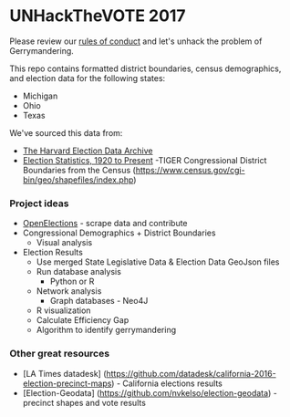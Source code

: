 # UNHackTheVOTE 2017

Please review our [rules of conduct](https://github.com/thursdaynetwork/Hackathon_Gerrymandering/blob/master/CodeOfConduct.md) and let's unhack the problem of Gerrymandering.

This repo contains formatted district boundaries, census demographics, and election data for the following states:

- Michigan
- Ohio
- Texas

We've sourced this data from:

- [The Harvard Election Data Archive](https://dataverse.harvard.edu/dataverse/eda?q=&types=dataverses%3Adatasets&sort=dateSort&order=desc&page=1)
- [Election Statistics, 1920 to Present](http://history.house.gov/Institution/Election-Statistics/Election-Statistics/)
-TIGER Congressional District Boundaries from the Census (https://www.census.gov/cgi-bin/geo/shapefiles/index.php)



### Project ideas

- [OpenElections](http://docs.openelections.net/) - scrape data and contribute
- Congressional Demographics + District Boundaries
  - Visual analysis
- Election Results
  - Use merged State Legislative Data &  Election Data GeoJson files
  - Run database analysis 
    - Python or R
  - Network analysis
    - Graph databases - Neo4J
  - R visualization
  - Calculate Efficiency Gap
  - Algorithm to identify gerrymandering

### Other great resources

- [LA Times datadesk] (https://github.com/datadesk/california-2016-election-precinct-maps)  - California elections results
- [Election-Geodata] (https://github.com/nvkelso/election-geodata) - precinct shapes and vote results



